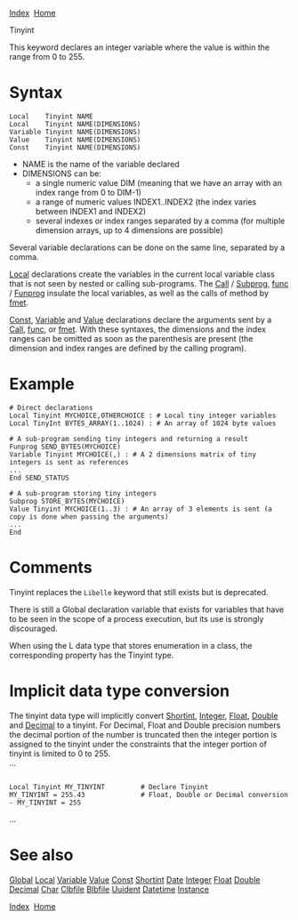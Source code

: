 [Index](index.html)  [Home](getting-started_home.html)

Tinyint

This keyword declares an integer variable where the value is within the range from 0 to 255.

# Syntax

```
Local    Tinyint NAME
Local    Tinyint NAME(DIMENSIONS)
Variable Tinyint NAME(DIMENSIONS)
Value    Tinyint NAME(DIMENSIONS)
Const    Tinyint NAME(DIMENSIONS)
```

* NAME is the name of the variable declared
* DIMENSIONS can be:
  + a single numeric value DIM (meaning that we have an array with an index range from 0 to DIM-1)
  + a range of numeric values INDEX1..INDEX2 (the index varies between INDEX1 and INDEX2)
  + several indexes or index ranges separated by a comma (for multiple dimension arrays, up to 4 dimensions are possible)

Several variable declarations can be done on the same line, separated by a comma.

[Local](4gl_local.html) declarations create the variables in the current local variable class that is not seen by nested or calling sub-programs. The [Call](4gl_call.html) / [Subprog](4gl_subprog.html), [func](4gl_func.html) / [Funprog](4gl_funprog.html) insulate the local variables, as well as the calls of method by [fmet](4gl_fmet.html).

[Const](4gl_const.html), [Variable](4gl_variable.html) and [Value](4gl_value.html) declarations declare the arguments sent by a [Call](4gl_call.html), [func](4gl_func.html), or [fmet](4gl_fmet.html). With these syntaxes, the dimensions and the index ranges can be omitted as soon as the parenthesis are present (the dimension and index ranges are defined by the calling program).

# Example

```
# Direct declarations
Local Tinyint MYCHOICE,OTHERCHOICE : # Local tiny integer variables
Local TinyInt BYTES_ARRAY(1..1024) : # An array of 1024 byte values

# A sub-program sending tiny integers and returning a result
Funprog SEND_BYTES(MYCHOICE)
Variable Tinyint MYCHOICE(,) : # A 2 dimensions matrix of tiny integers is sent as references
...
End SEND_STATUS

# A sub-program storing tiny integers
Subprog STORE_BYTES(MYCHOICE)
Value Tinyint MYCHOICE(1..3) : # An array of 3 elements is sent (a copy is done when passing the arguments)
...
End
```

# Comments

Tinyint replaces the `Libelle` keyword that still exists but is deprecated.

There is still a Global declaration variable that exists for variables that have to be seen in the scope of a process execution, but its use is strongly discouraged.

When using the L data type that stores enumeration in a class, the corresponding property has the Tinyint type.

# Implicit data type conversion

The tinyint data type will implicitly convert [Shortint](4gl_shortint.html), [Integer](4gl_integer.html), [Float](4gl_float.html), [Double](4gl_double.html) and [Decimal](4gl_decimal.html) to a tinyint. For Decimal, Float and Double precision numbers the decimal portion of the number is truncated then the integer portion is assigned to the tinyint under the constraints that the integer portion of tinyint is limited to 0 to 255.   
...

```
  
Local Tinyint MY_TINYINT         # Declare Tinyint  
MY_TINYINT = 255.43              # Float, Double or Decimal conversion - MY_TINYINT = 255  

```

  
...

# See also

[Global](4gl_global.html) [Local](4gl_local.html) [Variable](4gl_variable.html) [Value](4gl_value.html) [Const](4gl_const.html) [Shortint](4gl_shortint.html) [Date](4gl_date.html) [Integer](4gl_integer.html) [Float](4gl_float.html) [Double](4gl_double.html) [Decimal](4gl_decimal.html) [Char](4gl_char.html) [Clbfile](4gl_clbfile.html) [Blbfile](4gl_blbfile.html) [Uuident](4gl_uuident.html) [Datetime](4gl_datetime.html) [Instance](4gl_instance.html)

  

[Index](index.html)  [Home](getting-started_home.html)